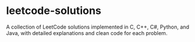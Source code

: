 # leetcode-solutions
A collection of LeetCode solutions implemented in C, C++, C#, Python, and Java, with detailed explanations and clean code for each problem.
